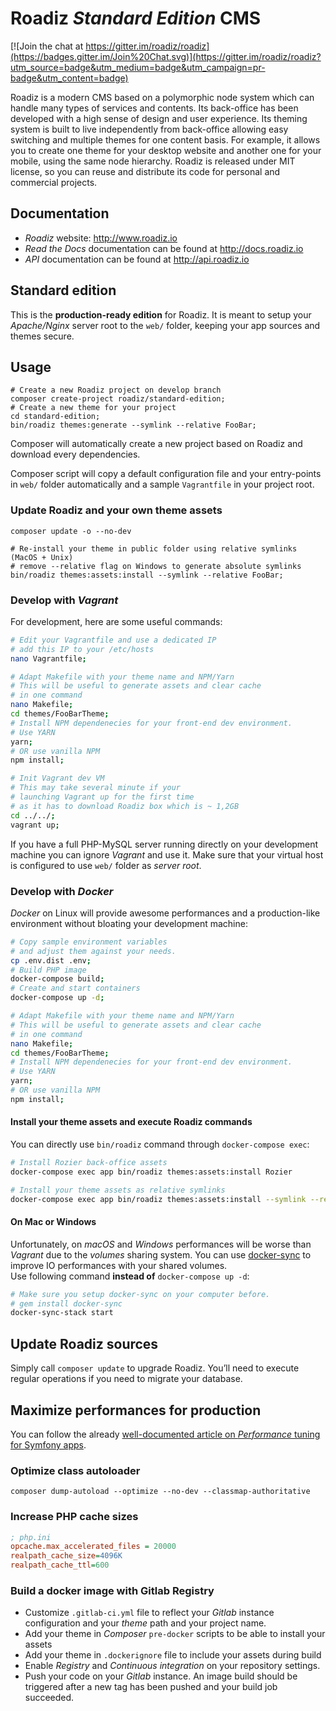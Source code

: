 # Roadiz *Standard Edition* CMS

[![Join the chat at https://gitter.im/roadiz/roadiz](https://badges.gitter.im/Join%20Chat.svg)](https://gitter.im/roadiz/roadiz?utm_source=badge&utm_medium=badge&utm_campaign=pr-badge&utm_content=badge)

Roadiz is a modern CMS based on a polymorphic node system which can handle many types of services and contents.
Its back-office has been developed with a high sense of design and user experience.
Its theming system is built to live independently from back-office allowing easy switching
and multiple themes for one content basis. For example, it allows you to create one theme
for your desktop website and another one for your mobile, using the same node hierarchy.
Roadiz is released under MIT license, so you can reuse
and distribute its code for personal and commercial projects.

## Documentation

* *Roadiz* website: http://www.roadiz.io
* *Read the Docs* documentation can be found at http://docs.roadiz.io
* *API* documentation can be found at http://api.roadiz.io

## Standard edition

This is the **production-ready edition** for Roadiz. It is meant to setup your *Apache/Nginx* server root to the `web/` folder, keeping your app sources and themes secure.

## Usage

```shell
# Create a new Roadiz project on develop branch
composer create-project roadiz/standard-edition;
# Create a new theme for your project
cd standard-edition;
bin/roadiz themes:generate --symlink --relative FooBar;
```

Composer will automatically create a new project based on Roadiz and download every dependencies. 

Composer script will copy a default configuration file and your entry-points in `web/` folder automatically and a sample `Vagrantfile` in your project root.

### Update Roadiz and your own theme assets

```shell
composer update -o --no-dev

# Re-install your theme in public folder using relative symlinks (MacOS + Unix)
# remove --relative flag on Windows to generate absolute symlinks
bin/roadiz themes:assets:install --symlink --relative FooBar;
```

### Develop with *Vagrant*

For development, here are some useful commands: 

```bash
# Edit your Vagrantfile and use a dedicated IP
# add this IP to your /etc/hosts
nano Vagrantfile;

# Adapt Makefile with your theme name and NPM/Yarn
# This will be useful to generate assets and clear cache
# in one command
nano Makefile; 
cd themes/FooBarTheme;
# Install NPM dependenecies for your front-end dev environment.
# Use YARN
yarn;
# OR use vanilla NPM
npm install;

# Init Vagrant dev VM
# This may take several minute if your 
# launching Vagrant up for the first time
# as it has to download Roadiz box which is ~ 1,2GB
cd ../../;
vagrant up;
```

If you have a full PHP-MySQL server running directly on your development machine you can
ignore *Vagrant* and use it. Make sure that your virtual host is configured to use `web/`
folder as *server root*.

### Develop with *Docker*

*Docker* on Linux will provide awesome performances and a production-like environment 
without bloating your development machine:

```bash
# Copy sample environment variables
# and adjust them against your needs.
cp .env.dist .env;
# Build PHP image
docker-compose build;
# Create and start containers
docker-compose up -d;

# Adapt Makefile with your theme name and NPM/Yarn
# This will be useful to generate assets and clear cache
# in one command
nano Makefile; 
cd themes/FooBarTheme;
# Install NPM dependenecies for your front-end dev environment.
# Use YARN
yarn;
# OR use vanilla NPM
npm install;
```

#### Install your theme assets and execute Roadiz commands

You can directly use `bin/roadiz` command through `docker-compose exec`:

```bash
# Install Rozier back-office assets
docker-compose exec app bin/roadiz themes:assets:install Rozier

# Install your theme assets as relative symlinks
docker-compose exec app bin/roadiz themes:assets:install --symlink --relative FooBar
```

#### On Mac or Windows

Unfortunately, on *macOS* and *Windows* performances will be worse than *Vagrant* due to
the *volumes* sharing system. You can use [docker-sync](http://docker-sync.io/) to improve IO performances with your shared volumes.    
Use following command **instead of** `docker-compose up -d`:

```bash
# Make sure you setup docker-sync on your computer before.
# gem install docker-sync
docker-sync-stack start
```

## Update Roadiz sources

Simply call `composer update` to upgrade Roadiz. 
You’ll need to execute regular operations if you need to migrate your database.

## Maximize performances for production

You can follow the already [well-documented article on *Performance* tuning for Symfony apps](http://symfony.com/doc/current/performance.html).

### Optimize class autoloader

```shell
composer dump-autoload --optimize --no-dev --classmap-authoritative
```

### Increase PHP cache sizes

```ini
; php.ini
opcache.max_accelerated_files = 20000
realpath_cache_size=4096K
realpath_cache_ttl=600
```

### Build a docker image with Gitlab Registry

- Customize `.gitlab-ci.yml` file to reflect your *Gitlab* instance configuration and your *theme* path and your project name.
- Add your theme in *Composer* `pre-docker` scripts to be able to install your assets
- Add your theme in `.dockerignore` file to include your assets during build
- Enable *Registry* and *Continuous integration* on your repository settings.
- Push your code on your *Gitlab* instance. An image build should be triggered after a new tag has been pushed and your build job succeeded.
